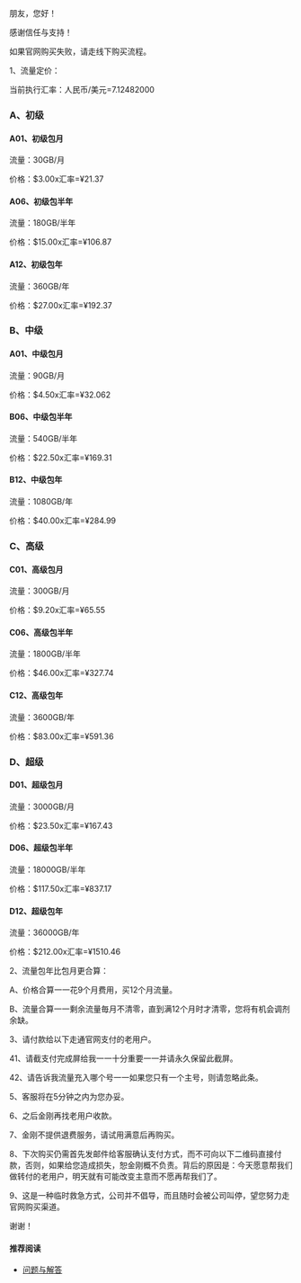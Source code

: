 朋友，您好！

感谢信任与支持！

如果官网购买失败，请走线下购买流程。

1、流量定价：

当前执行汇率：人民币/美元=7.12482000

### A、初级

#### A01、初级包月

流量：30GB/月

价格：$3.00x汇率=¥21.37

#### A06、初级包半年

流量：180GB/半年

价格：$15.00x汇率=¥106.87

#### A12、初级包年

流量：360GB/年

价格：$27.00x汇率=¥192.37

### B、中级

#### A01、中级包月

流量：90GB/月

价格：$4.50x汇率=¥32.062

#### B06、中级包半年

流量：540GB/半年

价格：$22.50x汇率=¥169.31

#### B12、中级包年

流量：1080GB/年

价格：$40.00x汇率=¥284.99

### C、高级

#### C01、高级包月

流量：300GB/月

价格：$9.20x汇率=¥65.55

#### C06、高级包半年

流量：1800GB/半年

价格：$46.00x汇率=¥327.74

#### C12、高级包年

流量：3600GB/年

价格：$83.00x汇率=¥591.36

### D、超级

#### D01、超级包月

流量：3000GB/月

价格：$23.50x汇率=¥167.43

#### D06、超级包半年

流量：18000GB/半年

价格：$117.50x汇率=¥837.17

#### D12、超级包年

流量：36000GB/年

价格：$212.00x汇率=¥1510.46


2、流量包年比包月更合算：

A、价格合算一一花9个月费用，买12个月流量。

B、流量合算一一剩余流量毎月不清零，直到满12个月时才清零，您将有机会调剂余缺。

3、请付款给以下走通官网支付的老用户。

41、请截支付完成屏给我一一十分重要一一并请永久保留此截屏。

42、请告诉我流量充入哪个号一一如果您只有一个主号，则请忽略此条。

5、客服将在5分钟之内为您办妥。

6、之后金刚再找老用户收款。

7、金刚不提供退费服务，请试用满意后再购买。

8、下次购买仍需首先发邮件给客服确认支付方式，而不可向以下二维码直接付款，否则，如果给您造成损失，恕金刚概不负责。背后的原因是：今天愿意帮我们做转付的老用户，明天就有可能改变主意而不愿再帮我们了。

9、这是一种临时救急方式，公司并不倡导，而且随时会被公司叫停，望您努力走官网购买渠道。

谢谢！
#### 推荐阅读
- [ 问题与解答 ](https://a2zitpro.github.io/web/问题与解答)
